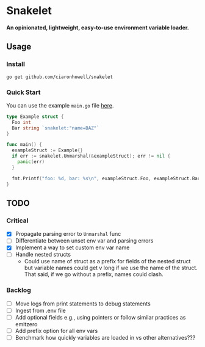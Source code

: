 # Snakelet

**An opinionated, lightweight, easy-to-use environment variable loader.**

## Usage

### Install

```shell
go get github.com/ciaronhowell/snakelet
```

### Quick Start

You can use the example `main.go` file [here](example/main.go).

```go
type Example struct {
  Foo int
  Bar string `snakelet:"name=BAZ"`
}

func main() {
  exampleStruct := Example{}
  if err := snakelet.Unmarshal(&exampleStruct); err != nil {
    panic(err)
  }

  fmt.Printf("foo: %d, bar: %s\n", exampleStruct.Foo, exampleStruct.Bar)
}
```

## TODO

### Critical

- [x] Propagate parsing error to `Unmarshal` func
- [ ] Differentiate between unset env var and parsing errors
- [x] Implement a way to set custom env var name
- [ ] Handle nested structs
  - Could use name of struct as a prefix for fields of the nested struct but variable names could get v long if we use the name of the struct. That said, if we go without a prefix, names could clash.

### Backlog

- [ ] Move logs from print statements to debug statements
- [ ] Ingest from .env file
- [ ] Add optional fields e.g., using pointers or follow similar practices as emitzero
- [ ] Add prefix option for all env vars
- [ ] Benchmark how quickly variables are loaded in vs other alternatives???
